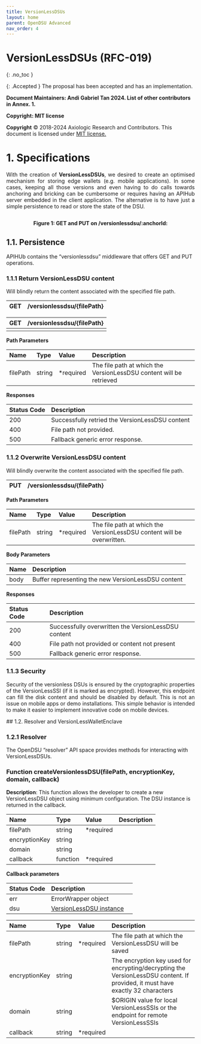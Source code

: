 ```yaml
---
title: VersionLessDSUs 
layout: home
parent: OpenDSU Advanced
nav_order: 4
---
```


# VersionLessDSUs (RFC-019)
{: .no_toc }

{: .Accepted }
The proposal has been accepted and has an implementation.


**Document Maintainers: Andi Gabriel Tan 2024. List of other contributors in Annex. 1.**

**Copyright: MIT license**

 **Copyright** © 2018-2024 Axiologic Research and Contributors.
This document is licensed under [MIT license.](https://en.wikipedia.org/wiki/MIT_License)


# 1. Specifications

<p style='text-align: justify;'>With the creation of <b>VersionLessDSUs</b>, we desired to create an optimised mechanism for storing edge wallets (e.g. mobile applications). In some cases, keeping all those versions and even having to do calls towards anchoring and bricking can be cumbersome or requires having an APIHub server embedded in the client application. The alternative is to have just a simple persistence to read or store the state of the DSU.
</p>
<img alt="" align="center" src="" class="imgMain"/>

<p style="text-align:center"> <b>Figure 1: GET and PUT on /versionlessdsu/:anchorId: </b></p>

## 1.1. Persistence

APIHUb contains the “versionlessdsu” middleware that offers GET and PUT operations.

### 1.1.1 Return VersionLessDSU content

Will blindly return the content associated with the specified file path.

| **GET** | **/versionlessdsu/{filePath}** |
|:--------|:-------------------------------|


| **GET** | **/versionlessdsu/{filePath}** |
|:--------|:-------------------------------|
|         |                                |


**Path Parameters**


| **Name**        | **Type** | **Value**   | **Description**                                                                                                              |
|:----------------|:---------|:------------|:-----------------------------------------------------------------------------------------------------------------------------|
| filePath        | string   | *required   | The file path at which the VersionLessDSU content will be retrieved                                                          |

**Responses**

| **Status Code**  | **Description**                                 |
|:-----------------|:------------------------------------------------|
| 200              | Successfully retried the VersionLessDSU content |
| 400              | File path not provided.                         |
| 500              | Fallback generic error response.                |

### 1.1.2 Overwrite VersionLessDSU content

Will blindly overwrite the content associated with the specified file path.

| **PUT**  | **/versionlessdsu/{filePath}**  |
|:---------|:--------------------------------|

**Path Parameters**

| **Name**        | **Type** | **Value**   | **Description**                                                        |
|:----------------|:---------|:------------|:-----------------------------------------------------------------------|
| filePath        | string   | *required   | The file path at which the VersionLessDSU content will be overwritten. |

**Body Parameters**

| **Name** | **Description**                                    |
|:---------|:---------------------------------------------------|
| body     | Buffer representing the new VersionLessDSU content |


**Responses**


| **Status Code**  | **Description**                                     |
|:-----------------|:----------------------------------------------------|
| 200              | Successfully overwritten the VersionLessDSU content |
| 400              | File path not provided or content not present       |
| 500              | Fallback generic error response.                    |

### 1.1.3 Security

<p style='text-align: justify;'>Security of the versionless DSUs is ensured by the cryptographic properties of the VersionLessSSI (if it is marked as encrypted). However, this endpoint can fill the disk content and should be disabled by default. This is not an issue on mobile apps or demo installations. This simple behavior is intended to make it easier to implement innovative code on mobile devices.
</p>
## 1.2. Resolver and VersionLessWalletEnclave

### 1.2.1 Resolver

The OpenDSU “resolver” API space provides methods for interacting with VersionLessDSUs.

### Function createVersionlessDSU(filePath, encryptionKey, domain, callback)

**Description**: This function allows the developer to create a new VersionLessDSU object using minimum configuration. The DSU instance is returned in the callback.


| **Name**         | **Type**  | **Value**  | **Description**                                                |
|:-----------------|:----------|:-----------|:---------------------------------------------------------------|
| filePath         | string    | *required  |                                                                |
| encryptionKey    | string    |            |                                                                |
| domain           | string    |            |                                                                |
| callback         | function  | *required  |                                                                |


**Callback parameters**

| **Status Code**  | **Description**                                                                                   |     |
|:-----------------|:--------------------------------------------------------------------------------------------------|:----|
| err              | ErrorWrapper object                                                                               |     |
| dsu              | [VersionLessDSU instance](https://www.opendsu.org/pages/beginners/DSU%20Object%20(RFC-063).html)  |     |













































| Name          | Type   | Value      | Description                                                                                                                   |
|:--------------|:-------|:-----------|:------------------------------------------------------------------------------------------------------------------------------|
| filePath      | string | *required  | The file path at which the VersionLessDSU will be saved                                                                       |
| encryptionKey | string |            | The encryption key used for encrypting/decrypting the VersionLessDSU content. If provided, it must have exactly 32 characters |
| domain        | string |            | $ORIGIN value for local VersionLessSSIs or the endpoint for remote VersionLessSSIs                                            |
| callback      | string | *required  |                                                                                                                               |

